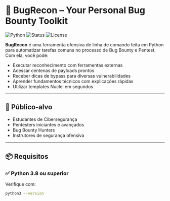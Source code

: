 # 🐞 BugRecon – Your Personal Bug Bounty Toolkit

![Python](https://img.shields.io/badge/Python-3.8+-blue?style=flat-square)
![Status](https://img.shields.io/badge/project-CLI--ready-green?style=flat-square)
![License](https://img.shields.io/github/license/seu-usuario/bugrecon?style=flat-square)

**BugRecon** é uma ferramenta ofensiva de linha de comando feita em Python para automatizar tarefas comuns no processo de Bug Bounty e Pentest. Com ela, você pode:

- Executar reconhecimento com ferramentas externas
- Acessar centenas de payloads prontos
- Receber dicas de bypass para diversas vulnerabilidades
- Aprender fundamentos técnicos com explicações rápidas
- Utilizar templates Nuclei em segundos

---

## 🧠 Público-alvo

- Estudantes de Cibersegurança
- Pentesters iniciantes e avançados
- Bug Bounty Hunters
- Instrutores de segurança ofensiva

---

## 📦 Requisitos

### ✅ Python 3.8 ou superior

Verifique com:

```bash
python3 --version
